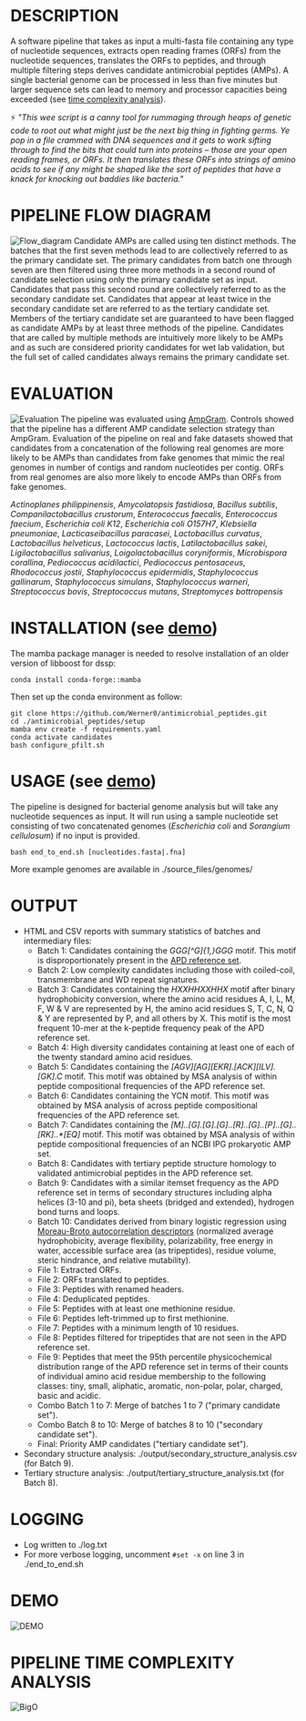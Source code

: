 # DESCRIPTION
A software pipeline that takes as input a multi-fasta file containing any type of nucleotide sequences, extracts open reading frames (ORFs) from the nucleotide sequences, translates the ORFs to peptides, and through multiple filtering steps derives candidate antimicrobial peptides (AMPs). A single bacterial genome can be processed in less than five minutes but larger sequence sets can lead to memory and processor capacities being exceeded (see [time complexity analysis](#pipeline-time-complexity-analysis)).

:zap: _"This wee script is a canny tool for rummaging through heaps of genetic code to root out what might just be the next big thing in fighting germs. Ye pop in a file crammed with DNA sequences and it gets to work sifting through to find the bits that could turn into proteins – those are your open reading frames, or ORFs. It then translates these ORFs into strings of amino acids to see if any might be shaped like the sort of peptides that have a knack for knocking out baddies like bacteria."_

# PIPELINE FLOW DIAGRAM
![Flow_diagram](source_files/images/flow_diagram.gif)
Candidate AMPs are called using ten distinct methods. The batches that the first seven methods lead to are collectively referred to as the primary candidate set. The primary candidates from batch one through seven are then filtered using three more methods in a second round of candidate selection using only the primary candidate set as input. Candidates that pass this second round are collectively referred to as the secondary candidate set. Candidates that appear at least twice in the secondary candidate set are referred to as the tertiary candidate set. Members of the tertiary candidate set are guaranteed to have been flagged as candidate AMPs by at least three methods of the pipeline. Candidates that are called by multiple methods are intuitively more likely to be AMPs and as such are considered priority candidates for wet lab validation, but the full set of called candidates always remains the primary candidate set.

# EVALUATION
![Evaluation](source_files/images/evaluation.gif)
The pipeline was evaluated using [AmpGram](https://doi.org/10.3390/ijms21124310). Controls showed that the pipeline has a different AMP candidate selection strategy than AmpGram. Evaluation of the pipeline on real and fake datasets showed that candidates from a concatenation of the following real genomes are more likely to be AMPs than candidates from fake genomes that mimic the real genomes in number of contigs and random nucleotides per contig. ORFs from real genomes are also more likely to encode AMPs than ORFs from fake genomes.

_Actinoplanes philippinensis_, 
_Amycolatopsis fastidiosa_, 
_Bacillus subtilis_, 
_Companilactobacillus crustorum_, 
_Enterococcus faecalis_, 
_Enterococcus faecium_, 
_Escherichia coli K12_, 
_Escherichia coli O157H7_, 
_Klebsiella pneumoniae_, 
_Lacticaseibacillus paracasei_, 
_Lactobacillus curvatus_, 
_Lactobacillus helveticus_, 
_Lactococcus lactis_, 
_Latilactobacillus sakei_, 
_Ligilactobacillus salivarius_, 
_Loigolactobacillus coryniformis_, 
_Microbispora corallina_, 
_Pediococcus acidilactici_, 
_Pediococcus pentosaceus_, 
_Rhodococcus jostii_, 
_Staphylococcus epidermidis_, 
_Staphylococcus gallinarum_, 
_Staphylococcus simulans_, 
_Staphylococcus warneri_, 
_Streptococcus bovis_, 
_Streptococcus mutans_, 
_Streptomyces bottropensis_

# INSTALLATION (see [demo](#demo))
The mamba package manager is needed to resolve installation of an older version of libboost for dssp:  

```
conda install conda-forge::mamba
```

Then set up the conda environment as follow:  

```
git clone https://github.com/Werner0/antimicrobial_peptides.git
cd ./antimicrobial_peptides/setup
mamba env create -f requirements.yaml
conda activate candidates
bash configure_pfilt.sh
```

# USAGE (see [demo](#demo))
The pipeline is designed for bacterial genome analysis but will take any nucleotide sequences as input. It will run using a sample nucleotide set consisting of two concatenated genomes (_Escherichia coli_ and _Sorangium cellulosum_) if no input is provided.

```
bash end_to_end.sh [nucleotides.fasta|.fna]
```

More example genomes are available in ./source_files/genomes/

# OUTPUT
+ HTML and CSV reports with summary statistics of batches and intermediary files:
  +  Batch 1: Candidates containing the _GGG[^G]{1,}GGG_ motif. This motif is disproportionately present in the [APD reference set](https://aps.unmc.edu/).
  +  Batch 2: Low complexity candidates including those with coiled-coil, transmembrane and WD repeat signatures.
  +  Batch 3: Candidates containing the _HXXHHXXHHX_ motif after binary hydrophobicity conversion, where the amino acid residues A, I, L, M, F, W & V are represented by H, the amino acid residues S, T, C, N, Q & Y are represented by P, and all others by X. This motif is the most frequent 10-mer at the k-peptide frequency peak of the APD reference set.
  +  Batch 4: High diversity candidates containing at least one of each of the twenty standard amino acid residues.
  +  Batch 5: Candidates containing the _[AGV][AG][EKR].*[ACK][ILV].*[GK].C_ motif. This motif was obtained by MSA analysis of within peptide compositional frequencies of the APD reference set.
  +  Batch 6: Candidates containing the YCN motif. This motif was obtained by MSA analysis of across peptide compositional frequencies of the APD reference set.
  +  Batch 7: Candidates containing the _[M]..*[G].[G].[G]..*[R]..*[G]..*[P]..*[G]..*[RK]..*[EQ]_ motif. This motif was obtained by MSA analysis of within peptide compositional frequencies of an NCBI IPG prokaryotic AMP set.
  +  Batch 8: Candidates with tertiary peptide structure homology to validated antimicrobial peptides in the APD reference set.
  +  Batch 9: Candidates with a similar itemset frequency as the APD reference set in terms of secondary structures including alpha helices (3-10 and pi), beta sheets (bridged and extended), hydrogen bond turns and loops.
  +  Batch 10: Candidates derived from binary logistic regression using [Moreau-Broto autocorrelation descriptors](https://github.com/nanxstats/protr/blob/master/R/desc-04-MoreauBroto.R) (normalized average hydrophobicity, average flexibility, polarizability, free energy in water, accessible surface area (as tripeptides), residue volume, steric hindrance, and relative mutability).
  +  File 1: Extracted ORFs.
  +  File 2: ORFs translated to peptides.
  +  File 3: Peptides with renamed headers.
  +  File 4: Deduplicated peptides.
  +  File 5: Peptides with at least one methionine residue.
  +  File 6: Peptides left-trimmed up to first methionine.
  +  File 7: Peptides with a minimum length of 10 residues.
  +  File 8: Peptides filtered for tripeptides that are not seen in the APD reference set.
  +  File 9: Peptides that meet the 95th percentile physicochemical distribution range of the APD reference set in terms of their counts of individual amino acid residue membership to the following classes: tiny, small, aliphatic, aromatic, non-polar, polar, charged, basic and acidic. 
  +  Combo Batch 1 to 7: Merge of batches 1 to 7 ("primary candidate set").
  +  Combo Batch 8 to 10: Merge of batches 8 to 10 ("secondary candidate set").
  +  Final: Priority AMP candidates ("tertiary candidate set").
+ Secondary structure analysis: ./output/secondary_structure_analysis.csv (for Batch 9).
+ Tertiary structure analysis: ./output/tertiary_structure_analysis.txt (for Batch 8).

# LOGGING
+ Log written to ./log.txt  
+ For more verbose logging, uncomment `#set -x` on line 3 in ./end_to_end.sh

# DEMO
![DEMO](source_files/images/demo.gif)

# PIPELINE TIME COMPLEXITY ANALYSIS
![BigO](source_files/images/time_complexity.gif)
